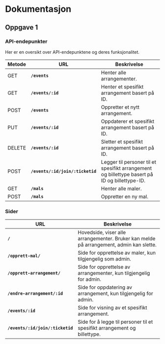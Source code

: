 # Dokumentasjon 
## Oppgave 1

### API-endepunkter
Her er en oversikt over API-endepunktene og deres funksjonalitet.

| Metode | URL                             | Beskrivelse                                                                                   |
|--------|---------------------------------|-----------------------------------------------------------------------------------------------|
| GET    | **`/events`**                   | Henter alle arrangementer.                                                                    |
| GET    | **`/events/:id`**               | Henter et spesifikt arrangement basert på ID.                                                 |
| POST   | **`/events`**                   | Oppretter et nytt arrangement.                                                                |
| PUT    | **`/events/:id`**               | Oppdaterer et spesifikt arrangement basert på ID.                                             |
| DELETE | **`/events/:id`**               | Sletter et spesifikt arrangement basert på ID.                                                |
| POST   | **`/events/:id/join/:ticketid`**| Legger til personer til et spesifikt arrangement og billettype basert på ID og billettype-ID. |
| GET    | **`/mals`**                     | Henter alle maler.                                                                            |
| POST   | **`/mals`**                     | Oppretter en ny mal.                                                                          |

### Sider

| URL                             | Beskrivelse                                                                             |
|---------------------------------|-----------------------------------------------------------------------------------------|
| **`/`**                         | Hovedside, viser alle arrangementer. Bruker kan melde på arrangement, admin kan slette. |
| **`/opprett-mal/`**             | Side for opprettelse av maler, kun tilgjengelig som admin.                              |
| **`/opprett-arrangement/`**     | Side for opprettelse av arrangementer, kun tilgjengelig for admin.                      |
| **`/endre-arrangement/:id`**    | Side for oppdatering av arrangement, kun tilgjengelig for admin.                        |
| **`/events/:id`**               | Side for visning av et spesifikt arrangement.                                           |
| **`/events/:id/join/:ticketid`**| Side for å legge til personer til et spesifikt arrangement og billettype.               |